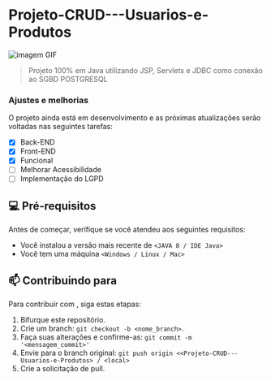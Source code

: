 # Projeto-CRUD---Usuarios-e-Produtos

<img src="https://media.giphy.com/media/CET73BxHOqqiwaTysk/giphy.gif" alt="imagem GIF" style="text-align: center">

> Projeto 100% em Java utilizando JSP, Servlets e JDBC como conexão ao SGBD POSTGRESQL

### Ajustes e melhorias

O projeto ainda está em desenvolvimento e as próximas atualizações serão voltadas nas seguintes tarefas:

- [x] Back-END
- [x] Front-END
- [x] Funcional
- [ ] Melhorar Acessibilidade
- [ ] Implementação do LGPD

## 💻 Pré-requisitos

Antes de começar, verifique se você atendeu aos seguintes requisitos:
* Você instalou a versão mais recente de `<JAVA 8 / IDE Java>`
* Você tem uma máquina `<Windows / Linux / Mac>`

## 📫 Contribuindo para <Projeto-CRUD---Usuarios-e-Produtos>
  
Para contribuir com <Projeto-CRUD---Usuarios-e-Produtos>, siga estas etapas:

1. Bifurque este repositório.
2. Crie um branch: `git checkout -b <nome_branch>`.
3. Faça suas alterações e confirme-as: `git commit -m '<mensagem_commit>'`
4. Envie para o branch original: `git push origin <<Projeto-CRUD---Usuarios-e-Produtos> / <local>`
5. Crie a solicitação de pull.


